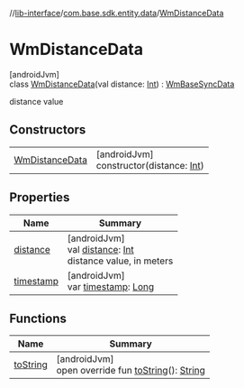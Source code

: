 //[lib-interface](../../../index.md)/[com.base.sdk.entity.data](../index.md)/[WmDistanceData](index.md)

# WmDistanceData

[androidJvm]\
class [WmDistanceData](index.md)(val distance: [Int](https://kotlinlang.org/api/latest/jvm/stdlib/kotlin/-int/index.html)) : [WmBaseSyncData](../-wm-base-sync-data/index.md)

distance value

## Constructors

| | |
|---|---|
| [WmDistanceData](-wm-distance-data.md) | [androidJvm]<br>constructor(distance: [Int](https://kotlinlang.org/api/latest/jvm/stdlib/kotlin/-int/index.html)) |

## Properties

| Name | Summary |
|---|---|
| [distance](distance.md) | [androidJvm]<br>val [distance](distance.md): [Int](https://kotlinlang.org/api/latest/jvm/stdlib/kotlin/-int/index.html)<br>distance value, in meters |
| [timestamp](../-wm-base-sync-data/timestamp.md) | [androidJvm]<br>var [timestamp](../-wm-base-sync-data/timestamp.md): [Long](https://kotlinlang.org/api/latest/jvm/stdlib/kotlin/-long/index.html) |

## Functions

| Name | Summary |
|---|---|
| [toString](to-string.md) | [androidJvm]<br>open override fun [toString](to-string.md)(): [String](https://kotlinlang.org/api/latest/jvm/stdlib/kotlin/-string/index.html) |
